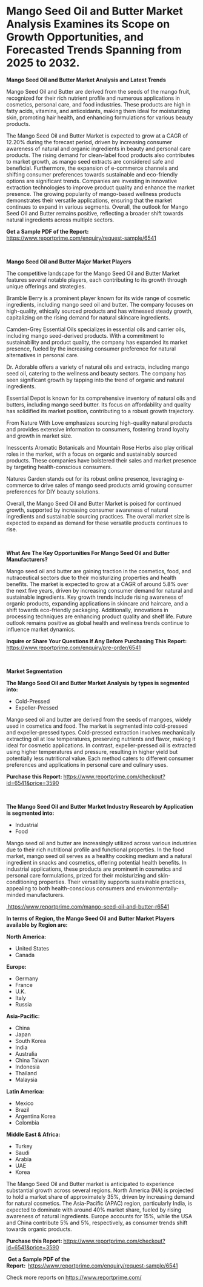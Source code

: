 <p><h1>Mango Seed Oil and Butter Market Analysis Examines its Scope on Growth Opportunities, and Forecasted Trends Spanning from 2025 to 2032.</h1></p><p><strong>Mango Seed Oil and Butter Market Analysis and Latest Trends</strong></p>
<p><p>Mango Seed Oil and Butter are derived from the seeds of the mango fruit, recognized for their rich nutrient profile and numerous applications in cosmetics, personal care, and food industries. These products are high in fatty acids, vitamins, and antioxidants, making them ideal for moisturizing skin, promoting hair health, and enhancing formulations for various beauty products. </p><p>The Mango Seed Oil and Butter Market is expected to grow at a CAGR of 12.20% during the forecast period, driven by increasing consumer awareness of natural and organic ingredients in beauty and personal care products. The rising demand for clean-label food products also contributes to market growth, as mango seed extracts are considered safe and beneficial. Furthermore, the expansion of e-commerce channels and shifting consumer preferences towards sustainable and eco-friendly options are significant trends. Companies are investing in innovative extraction technologies to improve product quality and enhance the market presence. The growing popularity of mango-based wellness products demonstrates their versatile applications, ensuring that the market continues to expand in various segments. Overall, the outlook for Mango Seed Oil and Butter remains positive, reflecting a broader shift towards natural ingredients across multiple sectors.</p></p>
<p><strong>Get a Sample PDF of the Report:&nbsp;</strong> <a href="https://www.reportprime.com/enquiry/request-sample/6541?utm_campaign=3092&utm_medium=2&utm_source=Github&utm_content=ia&utm_term=19032025&utm_id=mango-seed-oil-and-butter">https://www.reportprime.com/enquiry/request-sample/6541</a></p>
<p>&nbsp;</p>
<p><strong>Mango Seed Oil and Butter Major Market Players</strong></p>
<p><p>The competitive landscape for the Mango Seed Oil and Butter Market features several notable players, each contributing to its growth through unique offerings and strategies. </p><p>Bramble Berry is a prominent player known for its wide range of cosmetic ingredients, including mango seed oil and butter. The company focuses on high-quality, ethically sourced products and has witnessed steady growth, capitalizing on the rising demand for natural skincare ingredients. </p><p>Camden-Grey Essential Oils specializes in essential oils and carrier oils, including mango seed-derived products. With a commitment to sustainability and product quality, the company has expanded its market presence, fueled by the increasing consumer preference for natural alternatives in personal care.</p><p>Dr. Adorable offers a variety of natural oils and extracts, including mango seed oil, catering to the wellness and beauty sectors. The company has seen significant growth by tapping into the trend of organic and natural ingredients.</p><p>Essential Depot is known for its comprehensive inventory of natural oils and butters, including mango seed butter. Its focus on affordability and quality has solidified its market position, contributing to a robust growth trajectory.</p><p>From Nature With Love emphasizes sourcing high-quality natural products and provides extensive information to consumers, fostering brand loyalty and growth in market size.</p><p>Inesscents Aromatic Botanicals and Mountain Rose Herbs also play critical roles in the market, with a focus on organic and sustainably sourced products. These companies have bolstered their sales and market presence by targeting health-conscious consumers.</p><p>Natures Garden stands out for its robust online presence, leveraging e-commerce to drive sales of mango seed products amid growing consumer preferences for DIY beauty solutions.</p><p>Overall, the Mango Seed Oil and Butter Market is poised for continued growth, supported by increasing consumer awareness of natural ingredients and sustainable sourcing practices. The overall market size is expected to expand as demand for these versatile products continues to rise.</p></p>
<p>&nbsp;</p>
<p><strong>What Are The Key Opportunities For Mango Seed Oil and Butter Manufacturers?</strong></p>
<p><p>Mango seed oil and butter are gaining traction in the cosmetics, food, and nutraceutical sectors due to their moisturizing properties and health benefits. The market is expected to grow at a CAGR of around 5.8% over the next five years, driven by increasing consumer demand for natural and sustainable ingredients. Key growth trends include rising awareness of organic products, expanding applications in skincare and haircare, and a shift towards eco-friendly packaging. Additionally, innovations in processing techniques are enhancing product quality and shelf life. Future outlook remains positive as global health and wellness trends continue to influence market dynamics.</p></p>
<p><strong>Inquire or Share Your Questions If Any Before Purchasing This Report:</strong> <a href="https://www.reportprime.com/enquiry/pre-order/6541?utm_campaign=3092&utm_medium=2&utm_source=Github&utm_content=ia&utm_term=19032025&utm_id=mango-seed-oil-and-butter">https://www.reportprime.com/enquiry/pre-order/6541</a></p>
<p>&nbsp;</p>
<p><strong>Market Segmentation</strong></p>
<p><strong>The Mango Seed Oil and Butter Market Analysis by types is segmented into:</strong></p>
<p><ul><li>Cold-Pressed</li><li>Expeller-Pressed</li></ul></p>
<p><p>Mango seed oil and butter are derived from the seeds of mangoes, widely used in cosmetics and food. The market is segmented into cold-pressed and expeller-pressed types. Cold-pressed extraction involves mechanically extracting oil at low temperatures, preserving nutrients and flavor, making it ideal for cosmetic applications. In contrast, expeller-pressed oil is extracted using higher temperatures and pressure, resulting in higher yield but potentially less nutritional value. Each method caters to different consumer preferences and applications in personal care and culinary uses.</p></p>
<p><strong>Purchase this Report:&nbsp;</strong><a href="https://www.reportprime.com/checkout?id=6541&price=3590&utm_campaign=3092&utm_medium=2&utm_source=Github&utm_content=ia&utm_term=19032025&utm_id=mango-seed-oil-and-butter">https://www.reportprime.com/checkout?id=6541&price=3590</a></p>
<p>&nbsp;</p>
<p><strong>The Mango Seed Oil and Butter Market Industry Research by Application is segmented into:</strong></p>
<p><ul><li>Industrial</li><li>Food</li></ul></p>
<p><p>Mango seed oil and butter are increasingly utilized across various industries due to their rich nutritional profile and functional properties. In the food market, mango seed oil serves as a healthy cooking medium and a natural ingredient in snacks and cosmetics, offering potential health benefits. In industrial applications, these products are prominent in cosmetics and personal care formulations, prized for their moisturizing and skin-conditioning properties. Their versatility supports sustainable practices, appealing to both health-conscious consumers and environmentally-minded manufacturers.</p></p>
<p><a href="https://www.reportprime.com/mango-seed-oil-and-butter-r6541?utm_campaign=3092&utm_medium=2&utm_source=Github&utm_content=ia&utm_term=19032025&utm_id=mango-seed-oil-and-butter">&nbsp;https://www.reportprime.com/mango-seed-oil-and-butter-r6541</a></p>
<p><strong>In terms of Region, the Mango Seed Oil and Butter Market Players available by Region are:</strong></p>
<p>
    <p> <strong> North America: </strong>
        <ul>
            <li>United States</li>
            <li>Canada</li>
        </ul>
        </p> 
    <p> <strong> Europe: </strong>
        <ul>
            <li>Germany</li>
            <li>France</li>
            <li>U.K.</li>
            <li>Italy</li>
            <li>Russia</li>
        </ul>
        </p> 
    <p> <strong> Asia-Pacific: </strong>
        <ul>
            <li>China</li>
            <li>Japan</li>
            <li>South Korea</li>
            <li>India</li>
            <li>Australia</li>
            <li>China Taiwan</li>
            <li>Indonesia</li>
            <li>Thailand</li>
            <li>Malaysia</li>
        </ul>
        </p> 
    <p> <strong> Latin America: </strong>
        <ul>
            <li>Mexico</li>
            <li>Brazil</li>
            <li>Argentina Korea</li>
            <li>Colombia</li>
        </ul>
        </p> 
    <p> <strong> Middle East & Africa: </strong>
        <ul>
            <li>Turkey</li>
            <li>Saudi</li>
            <li>Arabia</li>
            <li>UAE</li>
            <li>Korea</li>
        </ul>
    </p>
    </p>
<p><p>The Mango Seed Oil and Butter market is anticipated to experience substantial growth across several regions. North America (NA) is projected to hold a market share of approximately 35%, driven by increasing demand for natural cosmetics. The Asia-Pacific (APAC) region, particularly India, is expected to dominate with around 40% market share, fueled by rising awareness of natural ingredients. Europe accounts for 15%, while the USA and China contribute 5% and 5%, respectively, as consumer trends shift towards organic products.</p></p>
<p><strong>Purchase this Report: </strong><a href="https://www.reportprime.com/checkout?id=6541&price=3590&utm_campaign=3092&utm_medium=2&utm_source=Github&utm_content=ia&utm_term=19032025&utm_id=mango-seed-oil-and-butter">https://www.reportprime.com/checkout?id=6541&price=3590</a></p>
<p>&nbsp;<strong>Get a Sample PDF of the Report:&nbsp;&nbsp;</strong><a href="https://www.reportprime.com/enquiry/request-sample/6541?utm_campaign=3092&utm_medium=2&utm_source=Github&utm_content=ia&utm_term=19032025&utm_id=mango-seed-oil-and-butter">https://www.reportprime.com/enquiry/request-sample/6541</a></p>
<p><strong></strong></p>
<p>Check more reports on <a href="https://www.reportprime.com/?utm_campaign=3092&utm_medium=2&utm_source=Github&utm_content=ia&utm_term=19032025&utm_id=mango-seed-oil-and-butter">https://www.reportprime.com/</a></p>